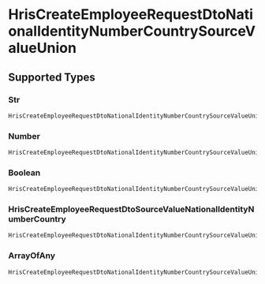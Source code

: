 # HrisCreateEmployeeRequestDtoNationalIdentityNumberCountrySourceValueUnion


## Supported Types

### Str

```csharp
HrisCreateEmployeeRequestDtoNationalIdentityNumberCountrySourceValueUnion.CreateStr(/* values here */);
```

### Number

```csharp
HrisCreateEmployeeRequestDtoNationalIdentityNumberCountrySourceValueUnion.CreateNumber(/* values here */);
```

### Boolean

```csharp
HrisCreateEmployeeRequestDtoNationalIdentityNumberCountrySourceValueUnion.CreateBoolean(/* values here */);
```

### HrisCreateEmployeeRequestDtoSourceValueNationalIdentityNumberCountry

```csharp
HrisCreateEmployeeRequestDtoNationalIdentityNumberCountrySourceValueUnion.CreateHrisCreateEmployeeRequestDtoSourceValueNationalIdentityNumberCountry(/* values here */);
```

### ArrayOfAny

```csharp
HrisCreateEmployeeRequestDtoNationalIdentityNumberCountrySourceValueUnion.CreateArrayOfAny(/* values here */);
```

